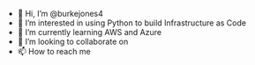 - 👋 Hi, I’m @burkejones4
- 👀 I’m interested in using Python to build Infrastructure as Code
- 🌱 I’m currently learning AWS and Azure
- 💞️ I’m looking to collaborate on 
- 📫 How to reach me 

<!---
burkejones4/burkejones4 is a ✨ special ✨ repository because its `README.md` (this file) appears on your GitHub profile.
You can click the Preview link to take a look at your changes.
--->
